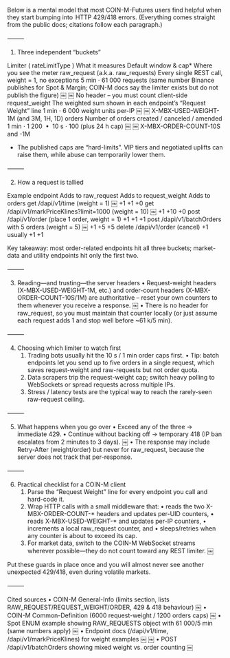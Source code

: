 Below is a mental model that most COIN-M-Futures users find helpful when they start bumping into  HTTP 429/418 errors.  (Everything comes straight from the public docs; citations follow each paragraph.)

⸻

1.  Three independent “buckets”

Limiter ( rateLimitType )	What it measures	Default window & cap*	Where you see the meter
raw_request (a.k.a. raw_requests)	Every single REST call, weight = 1, no exceptions	5 min ⋅ 61 000 requests (same number Binance publishes for Spot & Margin; COIN-M docs say the limiter exists but do not publish the figure)  ￼ ￼	No header – you must count client-side
request_weight	The weighted sum shown in each endpoint’s “Request Weight” line	1 min ⋅ 6 000 weight units per-IP  ￼ ￼	X-MBX-USED-WEIGHT-1M (and 3M, 1H, 1D)
orders	Number of orders created / canceled / amended	1 min ⋅ 1 200   •  10 s ⋅ 100 (plus 24 h cap)  ￼ ￼	X-MBX-ORDER-COUNT-10S and -1M

* The published caps are “hard-limits”.  VIP tiers and negotiated uplifts can raise them, while abuse can temporarily lower them.

⸻

2.  How a request is tallied

Example endpoint	Adds to raw_request	Adds to request_weight	Adds to orders
get /dapi/v1/time (weight = 1)  ￼	+1	+1	+0
get /dapi/v1/markPriceKlines?limit=1000 (weight = 10)  ￼	+1	+10	+0
post /dapi/v1/order (place 1 order, weight = 1)	+1	+1	+1
post /dapi/v1/batchOrders with 5 orders (weight = 5)  ￼	+1	+5	+5
delete /dapi/v1/order (cancel)	+1	usually +1	+1

Key takeaway: most order-related endpoints hit all three buckets; market-data and utility endpoints hit only the first two.

⸻

3.  Reading—and trusting—the server headers
	•	Request-weight headers (X-MBX-USED-WEIGHT-1M, etc.) and order-count headers (X-MBX-ORDER-COUNT-10S/1M) are authoritative – reset your own counters to them whenever you receive a response.  ￼
	•	There is no header for raw_request, so you must maintain that counter locally (or just assume each request adds 1 and stop well before ~61 k/5 min).

⸻

4.  Choosing which limiter to watch first
	1.	Trading bots usually hit the 10 s / 1 min order caps first.
	•	Tip: batch endpoints let you send up to five orders in a single request, which saves request-weight and raw-requests but not order quota.
	2.	Data scrapers trip the request-weight cap; switch heavy polling to WebSockets or spread requests across multiple IPs.
	3.	Stress / latency tests are the typical way to reach the rarely-seen raw-request ceiling.

⸻

5.  What happens when you go over
	•	Exceed any of the three → immediate 429.
	•	Continue without backing off → temporary 418 (IP ban escalates from 2 minutes to 3 days).  ￼
	•	The response may include Retry-After (weight/order) but never for raw_request, because the server does not track that per-response.

⸻

6.  Practical checklist for a COIN-M client
	1.	Parse the “Request Weight” line for every endpoint you call and hard-code it.
	2.	Wrap HTTP calls with a small middleware that:
	•	reads the two X-MBX-ORDER-COUNT-* headers and updates per-UID counters,
	•	reads X-MBX-USED-WEIGHT-* and updates per-IP counters,
	•	increments a local raw_request counter, and
	•	sleeps/retries when any counter is about to exceed its cap.
	3.	For market data, switch to the COIN-M WebSocket streams wherever possible—they do not count toward any REST limiter.  ￼

Put these guards in place once and you will almost never see another unexpected 429/418, even during volatile markets.

⸻

Cited sources
	•	COIN-M General-Info (limits section, lists RAW_REQUEST/REQUEST_WEIGHT/ORDER, 429 & 418 behaviour)  ￼
	•	COIN-M Common-Definition (6000 request-weight / 1200 orders caps)  ￼
	•	Spot ENUM example showing RAW_REQUESTS object with 61 000/5 min (same numbers apply)  ￼
	•	Endpoint docs (/dapi/v1/time, /dapi/v1/markPriceKlines) for weight examples  ￼ ￼
	•	POST /dapi/v1/batchOrders showing mixed weight vs. order counting  ￼